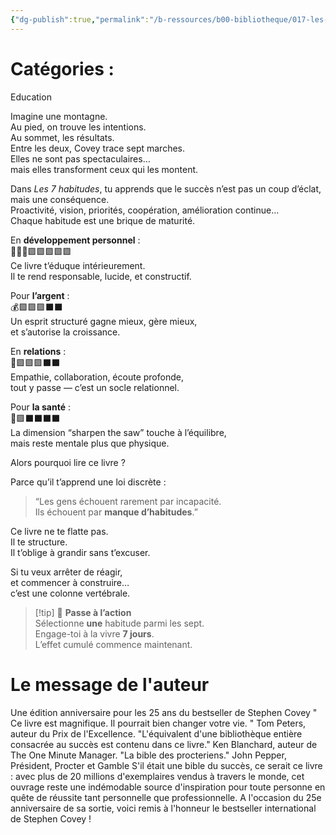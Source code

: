 ```yaml
---
{"dg-publish":true,"permalink":"/b-ressources/b00-bibliotheque/017-les-7-habitudes-de-ceux-qui-reussissent-tout-ce-qu-ils-entreprennent-stephen-m-r-covey/","title":"Les 7 habitudes de ceux qui réussissent tout ce qu'ils entreprennent","tags":["📓Book"],"noteIcon":""}
---
```



# Catégories : 
Education

Imagine une montagne.  
Au pied, on trouve les intentions.  
Au sommet, les résultats.  
Entre les deux, Covey trace sept marches.  
Elles ne sont pas spectaculaires…  
mais elles transforment ceux qui les montent.

Dans _Les 7 habitudes_, tu apprends que le succès n’est pas un coup d’éclat,  
mais une conséquence.  
Proactivité, vision, priorités, coopération, amélioration continue…  
Chaque habitude est une brique de maturité.

En **développement personnel** :  
🦸🏽‍♂️🟪🟪🟪🟪🟪  
Ce livre t’éduque intérieurement.  
Il te rend responsable, lucide, et constructif.

Pour **l’argent** :  
💰🟪🟪🟪⬛️⬛️  
Un esprit structuré gagne mieux, gère mieux,  
et s’autorise la croissance.

En **relations** :  
💖🟪🟪🟪⬛️⬛️  
Empathie, collaboration, écoute profonde,  
tout y passe — c’est un socle relationnel.

Pour **la santé** :  
🍏🟪⬛️⬛️⬛️⬛️  
La dimension “sharpen the saw” touche à l’équilibre,  
mais reste mentale plus que physique.

Alors pourquoi lire ce livre ?

Parce qu’il t’apprend une loi discrète :

> “Les gens échouent rarement par incapacité.  
> Ils échouent par **manque d’habitudes**.”

Ce livre ne te flatte pas.  
Il te structure.  
Il t’oblige à grandir sans t’excuser.

Si tu veux arrêter de réagir,  
et commencer à construire…  
c’est une colonne vertébrale.

> [!tip] 🚀 **Passe à l’action**  
> Sélectionne **une** habitude parmi les sept.  
> Engage-toi à la vivre **7 jours**.  
> L’effet cumulé commence maintenant.


# Le message de l'auteur
Une édition anniversaire pour les 25 ans du bestseller de Stephen Covey " Ce livre est magnifique. Il pourrait bien changer votre vie. " Tom Peters, auteur du Prix de l'Excellence. "L'équivalent d'une bibliothèque entière consacrée au succès est contenu dans ce livre." Ken Blanchard, auteur de The One Minute Manager. "La bible des procteriens." John Pepper, Président, Procter et Gamble S'il était une bible du succès, ce serait ce livre : avec plus de 20 millions d'exemplaires vendus à travers le monde, cet ouvrage reste une indémodable source d'inspiration pour toute personne en quête de réussite tant personnelle que professionnelle. A l'occasion du 25e anniversaire de sa sortie, voici remis à l'honneur le bestseller international de Stephen Covey !